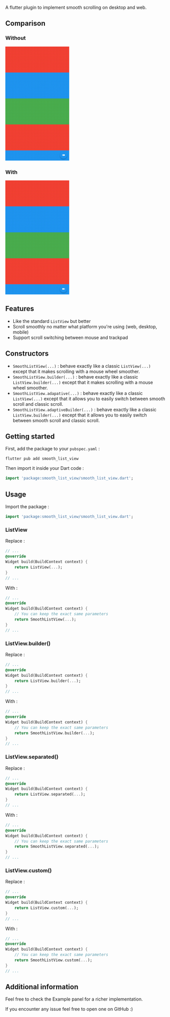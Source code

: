 A flutter plugin to implement smooth scrolling on desktop and web.

## Comparison

### Without

<img src="https://raw.githubusercontent.com/dridino/smooth_list_view/main/assets/without.gif" alt="without the package" width=200, height=356>

### With

<img src="https://raw.githubusercontent.com/dridino/smooth_list_view/main/assets/with.gif" alt="with the package" width=200, height=356>

## Features

- Like the standard `ListView` but better
- Scroll smoothly no matter what platform you're using (web, desktop, mobile)
- Support scroll switching between mouse and trackpad

## Constructors

- `SmoothListView(...)` : behave exactly like a classic `ListView(...)`
    except that it makes scrolling with a mouse wheel smoother.
- `SmoothListView.builder(...)` : behave exactly like a classic
    `ListView.builder(...)` except that it makes scrolling with a mouse wheel
    smoother.
- `SmoothListView.adapative(...)` : behave exactly like a classic
    `ListView(...)` except that it allows you to easily switch between
    smooth scroll and classic scroll.
- `SmoothListView.adaptiveBuilder(...)` : behave exactly like a classic
    `ListView.builder(...)` except that it allows you to easily switch between
    smooth scroll and classic scroll.

## Getting started

First, add the package to your `pubspec.yaml` :

```shell
flutter pub add smooth_list_view
```

Then import it inside your Dart code :

```dart
import 'package:smooth_list_view/smooth_list_view.dart';
```

## Usage

Import the package :

```dart
import 'package:smooth_list_view/smooth_list_view.dart';
```

### ListView

Replace :

```dart
// ...
@override
Widget build(BuildContext context) {
    return ListView(...);
}
// ...
```

With :

```dart
// ...
@override
Widget build(BuildContext context) {
    // You can keep the exact same parameters
    return SmoothListView(...);
}
// ...
```

### ListView.builder()

Replace :

```dart
// ...
@override
Widget build(BuildContext context) {
    return ListView.builder(...);
}
// ...
```

With :

```dart
// ...
@override
Widget build(BuildContext context) {
    // You can keep the exact same parameters
    return SmoothListView.builder(...);
}
// ...
```

### ListView.separated()

Replace :

```dart
// ...
@override
Widget build(BuildContext context) {
    return ListView.separated(...);
}
// ...
```

With :

```dart
// ...
@override
Widget build(BuildContext context) {
    // You can keep the exact same parameters
    return SmoothListView.separated(...);
}
// ...
```

### ListView.custom()

Replace :

```dart
// ...
@override
Widget build(BuildContext context) {
    return ListView.custom(...);
}
// ...
```

With :

```dart
// ...
@override
Widget build(BuildContext context) {
    // You can keep the exact same parameters
    return SmoothListView.custom(...);
}
// ...
```

## Additional information

Feel free to check the Example panel for a richer implementation.

If you encounter any issue feel free to open one on GitHub :)
